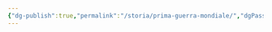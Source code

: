 ```yaml
---
{"dg-publish":true,"permalink":"/storia/prima-guerra-mondiale/","dgPassFrontmatter":true,"created":"2024-12-31T14:06:29.249+01:00","updated":"2024-12-31T14:23:47.032+01:00"}
---
```


